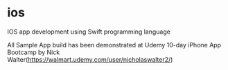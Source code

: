 # ios
IOS app development using Swift programming language 

All Sample App build has been demonstrated at Udemy 10-day iPhone App Bootcamp by Nick Walter(https://walmart.udemy.com/user/nicholaswalter2/)
